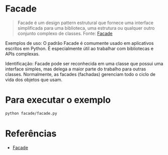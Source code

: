 # Facade

> Facade é um design pattern estrutural que fornece uma interface simplificada para uma biblioteca, 
uma estrutura ou qualquer outro conjunto complexo de classes.
Fonte: [Facade](https://refactoring.guru/design-patterns/facade)


Exemplos de uso: O padrão Facade é comumente usado em aplicativos escritos em Python. 
É especialmente útil ao trabalhar com bibliotecas e APIs complexas.

Identificação: Facade pode ser reconhecida em uma classe que possui uma interface simples, mas delega a maior 
parte do trabalho para outras classes. Normalmente, as facades (fachadas) gerenciam todo o ciclo de vida dos 
objetos que usam.


# Para executar o exemplo

```bash
python facade/facade.py
```



# Referências

- [Facade](https://refactoring.guru/design-patterns/facade)
